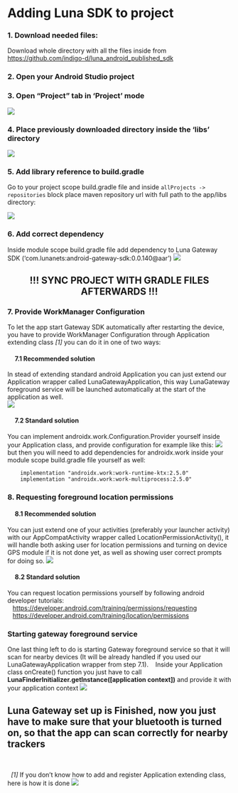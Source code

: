 # Adding Luna SDK to project

### 1. Download needed files:
Download whole directory with all the files inside from https://github.com/indigo-d/luna_android_published_sdk

### 2. Open your Android Studio project

### 3. Open “Project” tab in ‘Project’ mode 
![](https://i.ibb.co/7gHfsGQ/Screenshot-2021-07-05-at-15-52-30.png)

### 4.	Place previously downloaded directory inside the ‘libs’ directory
![](https://i.ibb.co/HGVxwyd/Screenshot-2021-07-05-at-15-57-03.png)

### 5.	Add library reference to build.gradle
Go to your project scope build.gradle file and inside `allProjects -> repositories` block place maven repository url with full path to the app/libs directory:

![](https://i.ibb.co/3ynzYjy/Screenshot-2021-07-05-at-15-59-01.png)

### 6. Add correct dependency
Inside module scope build.gradle file add dependency to Luna Gateway SDK (‘com.lunanets:android-gateway-sdk:0.0.140@aar’)
![](https://i.ibb.co/3RrcfGg/Screenshot-2021-07-05-at-16-00-48.png)

##  <center> !!! SYNC PROJECT WITH GRADLE FILES AFTERWARDS !!! </center>


### 7. Provide WorkManager Configuration
To let the app start Gateway SDK automatically after restarting the device, you have to provide WorkManager Configuration through Application extending class *[1]* you can do it in one of two ways:
#### &nbsp;&nbsp;&nbsp;&nbsp;&nbsp;7.1 Recommended solution
In stead of extending standard android Application you can just extend our Application wrapper called LunaGatewayApplication, this way LunaGateway foreground service will be launched automatically at the start of the application as well.  
![](https://i.ibb.co/wYJG2r8/Screenshot-2021-07-05-at-16-05-18.png)
#### &nbsp;&nbsp;&nbsp;&nbsp;&nbsp;7.2 Standard solution
You can implement androidx.work.Configuration.Provider yourself inside your Application class, and provide configuration for example like this:
![](https://i.ibb.co/cy7vNKR/Screenshot-2021-07-05-at-16-07-24.png)
but then you will need to add dependencies for androidx.work inside your module scope build.gradle file yourself as well:
		
		implementation "androidx.work:work-runtime-ktx:2.5.0"
		implementation "androidx.work:work-multiprocess:2.5.0"
		
### 8. Requesting foreground location permissions
#### &nbsp;&nbsp;&nbsp;&nbsp;&nbsp;8.1 Recommended solution
You can just extend one of your activities (preferably your launcher activity) with our AppCompatActivity wrapper called LocationPermissionActivity(), it will handle both asking user for location permissions and turning on device GPS module if it is not done yet, as well as showing user correct prompts for doing so.
![](https://i.ibb.co/YfWPbSR/Screenshot-2021-07-05-at-16-10-24.png)
#### &nbsp;&nbsp;&nbsp;&nbsp;&nbsp;8.2 Standard solution
You can request location permissions yourself by following android developer tutorials: 		&nbsp;&nbsp;&nbsp;https://developer.android.com/training/permissions/requesting
&nbsp;&nbsp;&nbsp;https://developer.android.com/training/location/permissions

### Starting gateway foreground service
One last thing left to do is starting Gateway foreground service so that it will scan for nearby devices (It will be already handled if you used our LunaGatewayApplication wrapper from step 7.1).
&nbsp;&nbsp;&nbsp;Inside your Application class onCreate() function you just have to call **LunaFinderInitializer.getInstance([application context])** and provide it with your application context
![](https://i.ibb.co/x2HGpGV/Screenshot-2021-07-05-at-16-13-38.png)

## Luna Gateway set up is Finished, now you just have to make sure that your bluetooth is turned on, so that the app can scan correctly for nearby trackers

&nbsp;
&nbsp;

&nbsp;
*[1]* If you don’t know how to add and register Application extending class, here is how it is done
![](https://i.ibb.co/T4S8Ksy/Screenshot-2021-07-05-at-16-32-39.png)

